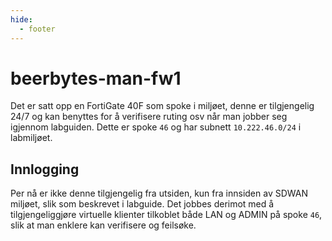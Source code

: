 ```yaml
---
hide:
  - footer
---
```

# beerbytes-man-fw1

Det er satt opp en FortiGate 40F som spoke i miljøet, denne er tilgjengelig 24/7 og kan benyttes for å verifisere ruting osv når man jobber seg igjennom labguiden. Dette er spoke `46` og har subnett `10.222.46.0/24` i labmiljøet.

## Innlogging

Per nå er ikke denne tilgjengelig fra utsiden, kun fra innsiden av SDWAN miljøet, slik som beskrevet i labguide. Det jobbes derimot med å tilgjengeliggjøre virtuelle klienter tilkoblet både LAN og ADMIN på spoke `46`, slik at man enklere kan verifisere og feilsøke.
